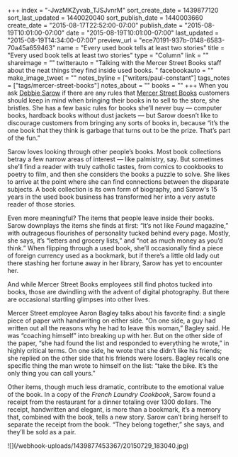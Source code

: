 +++
index = "-JwzMKZyvab_TJSJvnrM"
sort_create_date = 1439877120
sort_last_updated = 1440020040
sort_publish_date = 1440003660
create_date = "2015-08-17T22:52:00-07:00"
publish_date = "2015-08-19T10:01:00-07:00"
date = "2015-08-19T10:01:00-07:00"
last_updated = "2015-08-19T14:34:00-07:00"
preview_url = "ece70191-937b-0148-6583-70a45a659463"
name = "Every used book tells at least two stories"
title = "Every used book tells at least two stories"
type = "Column"
link = ""
shareimage = ""
twitterauto = "Talking with the Mercer Street Books staff about the neat things they find inside used books. "
facebookauto = ""
make_image_tweet = ""
notes_byline = ["writers/paul-constant"]
tags_notes = ["tags/mercer-street-books"]
notes_about = ""
books = ""
+++
When you ask [Debbie Sarow](http://seattlereviewofbooks.com/notes/2015/08/12/everything-has-its-place-at-mercer-street-books/) if there are any rules that [Mercer Street Books](http://seattlereviewofbooks.com/notes/2015/08/05/meet-mercer-street-books-our-first-bookstore-of-the-month/) customers should keep in mind when bringing their books in to sell to the store, she bristles. She has a few basic rules for books she’ll never buy — computer books, hardback books without dust jackets — but Sarow doesn’t like to discourage customers from bringing any sorts of books in, because “it’s the one book that they think is garbage that turns out to be the prize. That’s part of the fun.”

Sarow loves looking through other people’s books. Most book collections betray a few narrow areas of interest — like palmistry, say. But sometimes she’ll find a reader with truly catholic tastes, from comics to cookbooks to poetry to film, and then she considers the books a puzzle to solve. She likes to arrive at the point where she can find connections between the disparate subjects. A book collection is its own form of biography, and Sarow's 15 years in the used book business has transformed her into a very astute reader of those stories.

Even more meaningful? The items that people leave inside their books. Sarow downplays the items she finds at first: “It’s not like *Found* magazine,” with outrageous flourishes of personality tucked behind every page. Mostly, she says, it’s “letters and grocery lists,” and “not as much money as you’d think.” When flipping through a used book, she’ll occasionally find a piece of foreign currency used as a bookmark, but if there’s a little old lady out there stashing her fortune away in her library, Sarow has yet to encounter her. 

And while Mercer Street Books employees still find photos tucked into books, those are dwindling with the advent of digital photography. But there are occasional startling glimpses into other lives. 

Mercer Street employee Aaron Bagley talks about his favorite find: a single piece of paper with handwriting on either side. “On one side, a guy had written out all the reasons why he had to leave this woman,” Bagley said. He was “coaching himself” into breaking up with her. But on the other side of the paper, “she had found the list and responded to everything he wrote,” in highly critical terms. On one side, he wrote that she didn’t like his friends; she replied on the other side that his friends were losers. Bagley recalls one specific thing the man wrote to himself on the list: “take the bike. It’s the only thing you can call yours.”

Other items, though much less dramatic, contribute to the emotional value of the book. In a copy of the *French Laundry Cookbook*, Sarow found a receipt from the restaurant for a dinner totaling over 1300 dollars. The receipt, handwritten and elegant, is more than a bookmark, it’s a memory that, combined with the book, tells a new story. Sarow can’t bring herself to separate the receipt from the book. “They belong together,” she says, and they’ll be sold as a pair.

<p class="image">![](/webhook-uploads/1439877453367/20150729_183040.jpg)</p>
